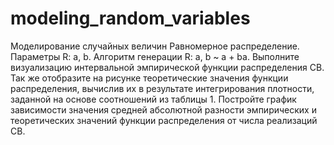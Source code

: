 # modeling_random_variables
Моделирование случайных величин
Равномерное распределение. Параметры R: a, b. Алгоритм генерации R: a, b ~ a + ba. Выполните визуализацию интервальной эмпирической функции распределения СВ. Так же отобразите на рисунке теоретические значения функции распределения, вычислив их в результате интегрирования плотности, заданной на основе соотношений из таблицы 1. Постройте график зависимости значения средней абсолютной разности эмпирических и теоретических значений функции распределения от числа реализаций СВ.
